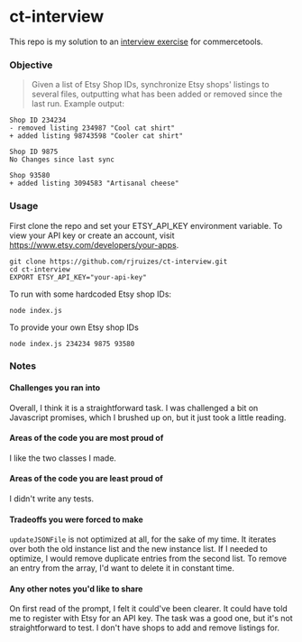 
# ct-interview

This repo is my solution to an [interview exercise](https://gist.github.com/svaj/1bacdf8400910118a8275296b9f428ae) for commercetools.

### Objective

> Given a list of Etsy Shop IDs, synchronize Etsy shops' listings to several files, outputting what has been added or removed since the last run. Example output:

```
Shop ID 234234
- removed listing 234987 "Cool cat shirt"
+ added listing 98743598 "Cooler cat shirt"

Shop ID 9875
No Changes since last sync

Shop 93580
+ added listing 3094583 "Artisanal cheese"
```

### Usage

First clone the repo and set your ETSY_API_KEY environment variable. To view your API key or create an account, visit https://www.etsy.com/developers/your-apps. 
```
git clone https://github.com/rjruizes/ct-interview.git
cd ct-interview
EXPORT ETSY_API_KEY="your-api-key"
```

To run with some hardcoded Etsy shop IDs:
```
node index.js
```

To provide your own Etsy shop IDs
```
node index.js 234234 9875 93580
```


### Notes

#### Challenges you ran into

Overall, I think it is a straightforward task. I was challenged a bit on Javascript promises, which I brushed up on, but it just took a little reading.


#### Areas of the code you are most proud of

I like the two classes I made.

#### Areas of the code you are least proud of

I didn't write any tests.

#### Tradeoffs you were forced to make

`updateJSONFile` is not optimized at all, for the sake of my time. It iterates over both the old instance list and the new instance list. If I needed to optimize, I would remove duplicate entries from the second list. To remove an entry from the array, I'd want to delete it in constant time.

#### Any other notes you'd like to share

On first read of the prompt, I felt it could've been clearer. It could have told me to register with Etsy for an API key. The task was a good one, but it's not straightforward to test. I don't have shops to add and remove listings for.

